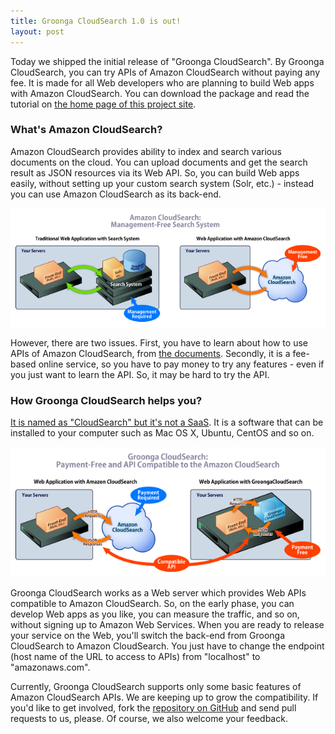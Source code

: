```yaml
---
title: Groonga CloudSearch 1.0 is out!
layout: post
---
```


Today we shipped the initial release of "Groonga CloudSearch". By Groonga CloudSearch, you can try APIs of Amazon CloudSearch without paying any fee. It is made for all Web developers who are planning to build Web apps with Amazon CloudSearch. You can download the package and read the tutorial on [the home page of this project site](http://gcs.groonga.org/).


### What's Amazon CloudSearch?

Amazon CloudSearch provides ability to index and search various documents on the cloud. You can upload documents and get the search result as JSON resources via its Web API. So, you can build Web apps easily, without setting up your custom search system (Solr, etc.) - instead you can use Amazon CloudSearch as its back-end.

<a href="/images/architecture-trad-vs-acs-large.png" rel="lightbox"><img src="/images/architecture-trad-vs-acs-small.png" alt="(Figure 1: Legacy Web Apps v.s. Web Apps with Amazon CloudSearch)" /></a>

However, there are two issues. First, you have to learn about how to use APIs of Amazon CloudSearch, from [the documents](http://aws.amazon.com/documentation/cloudsearch/). Secondly, it is a fee-based online service, so you have to pay money to try any features - even if you just want to learn the API. So, it may be hard to try the API.

### How Groonga CloudSearch helps you?

[It is named as "CloudSearch" but it's not a SaaS](/docs/faq/#why-cloud-in-name). It is a software that can be installed to your computer such as Mac OS X, Ubuntu, CentOS and so on.

<a href="/images/architecture-acs-vs-gcs-large.png" rel="lightbox"><img src="/images/architecture-acs-vs-gcs-small.png" alt="(Figure 2: Web Apps with Amazon CloudSearch v.s. Web Apps with Groonga CloudSearch)" /></a>

Groonga CloudSearch works as a Web server which provides Web APIs compatible to Amazon CloudSearch. So, on the early phase, you can develop Web apps as you like, you can measure the traffic, and so on, without signing up to Amazon Web Services. When you are ready to release your service on the Web, you'll switch the back-end from Groonga CloudSearch to Amazon CloudSearch. You just have to change the endpoint (host name of the URL to access to APIs) from "localhost" to "amazonaws.com".

Currently, Groonga CloudSearch supports only some basic features of Amazon CloudSearch APIs. We are keeping up to grow the compatibility. If you'd like to get involved, fork the [repository on GitHub](https://github.com/groonga/gcs) and send pull requests to us, please. Of course, we also welcome your feedback.


